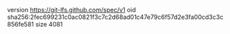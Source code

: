 version https://git-lfs.github.com/spec/v1
oid sha256:2fec699231c0ac0821f3c7c2d68ad01c47e79c6f57d2e3fa00cd3c3c856fe581
size 4081

